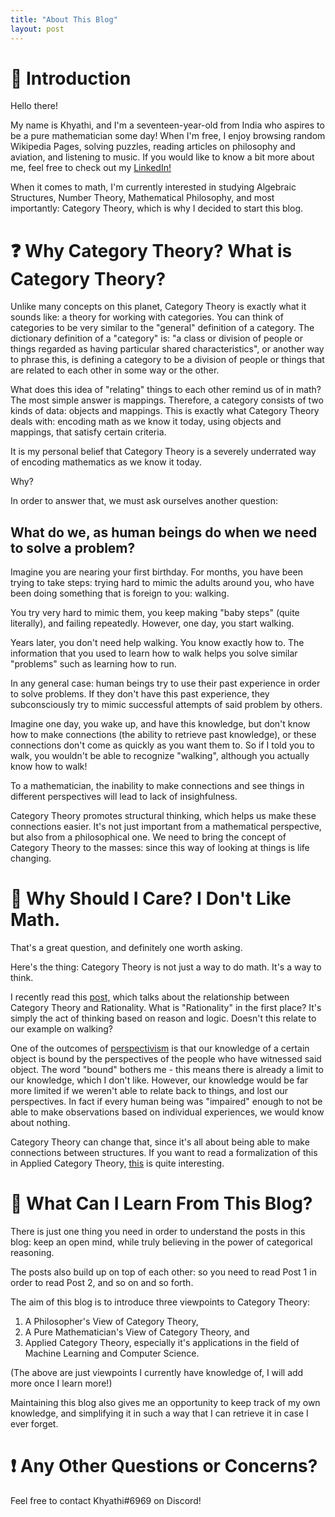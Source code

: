 ```yaml
---
title: "About This Blog"
layout: post
---
```


# 👋 Introduction

Hello there!

My name is Khyathi, and I'm a seventeen-year-old from India who aspires to be a pure mathematician some day! When I'm free, I enjoy browsing random Wikipedia Pages, solving puzzles, reading articles on philosophy and aviation, and listening to music. If you would like to know a bit more about me, feel free to check out my [LinkedIn!](https://www.linkedin.com/in/khyathi-komalan-0b7a6b226/)

When it comes to math, I'm currently interested in studying Algebraic Structures, Number Theory, Mathematical Philosophy, and most importantly: Category Theory, which is why I decided to start this blog.

# ❓ Why Category Theory? What is Category Theory?

Unlike many concepts on this planet, Category Theory is exactly what it sounds like: a theory for working with categories. You can think of categories to be very similar to the "general" definition of a category. The dictionary definition of a "category" is: "a class or division of people or things regarded as having particular shared characteristics", or another way to phrase this, is defining a category to be a division of people or things that are related to each other in some way or the other.

What does this idea of "relating" things to each other remind us of in math? The most simple answer is mappings. Therefore, a category consists of two kinds of data: objects and mappings. This is exactly what Category Theory deals with: encoding math as we know it today, using objects and mappings, that satisfy certain criteria.

It is my personal belief that Category Theory is a severely underrated way of encoding mathematics as we know it today. 

Why?

In order to answer that, we must ask ourselves another question:

## What do we, as human beings do when we need to solve a problem?

Imagine you are nearing your first birthday. For months, you have been trying to take steps: trying hard to mimic the adults around you, who have been doing something that is foreign to you: walking.

You try very hard to mimic them, you keep making "baby steps" (quite literally), and failing repeatedly. However, one day, you start walking.

Years later, you don't need help walking. You know exactly how to. The information that you used to learn how to walk helps you solve similar "problems" such as learning how to run.

In any general case: human beings try to use their past experience in order to solve problems. If they don't have this past experience, they subconsciously try to mimic successful attempts of said problem by others.

Imagine one day, you wake up, and have this knowledge, but don't know how to make connections (the ability to retrieve past knowledge), or these connections don't come as quickly as you want them to. So if I told you to walk, you wouldn't be able to recognize "walking", although you actually know how to walk!

To a mathematician, the inability to make connections and see things in different perspectives will lead to lack of insighfulness.

Category Theory promotes structural thinking, which helps us make these connections easier. It's not just important from a mathematical perspective, but also from a philosophical one. We need to bring the concept of Category Theory to the masses: since this way of looking at things is life changing.

# 🤔 Why Should I Care? I Don't Like Math.

That's a great question, and definitely one worth asking. 

Here's the thing: Category Theory is not just a way to do math. It's a way to think. 

I recently read this [post,](https://www.lesswrong.com/posts/fW9n8bEuMpLwkxCx6/introduction-to-introduction-to-category-theory) which talks about the relationship between Category Theory and Rationality. What is "Rationality" in the first place? It's simply the act of thinking based on reason and logic. Doesn't this relate to our example on walking?

One of the outcomes of [perspectivism](https://en.wikipedia.org/wiki/Perspectivism) is that our knowledge of a certain object is bound by the perspectives of the people who have witnessed said object. The word "bound" bothers me - this means there is already a limit to our knowledge, which I don't like. However, our knowledge would be far more limited if we weren't able to relate back to things, and lost our perspectives. In fact if every human being was "impaired" enough to not be able to make observations based on individual experiences, we would know about nothing.

Category Theory can change that, since it's all about being able to make connections between structures. If you want to read a formalization of this in Applied Category Theory, [this](https://arxiv.org/pdf/0906.1694.pdf) is quite interesting.

# 🔁 What Can I Learn From This Blog?

There is just one thing you need in order to understand the posts in this blog: keep an open mind, while truly believing in the power of categorical reasoning. 

The posts also build up on top of each other: so you need to read Post 1 in order to read Post 2, and so on and so forth. 

The aim of this blog is to introduce three viewpoints to Category Theory: 

1. A Philosopher's View of Category Theory,
2. A Pure Mathematician's View of Category Theory, and
3. Applied Category Theory, especially it's applications in the field of Machine Learning and Computer Science.

(The above are just viewpoints I currently have knowledge of, I will add more once I learn more!)

Maintaining this blog also gives me an opportunity to keep track of my own knowledge, and simplifying it in such a way that I can retrieve it in case I ever forget. 

# ❗ Any Other Questions or Concerns?

Feel free to contact Khyathi#6969 on Discord!

